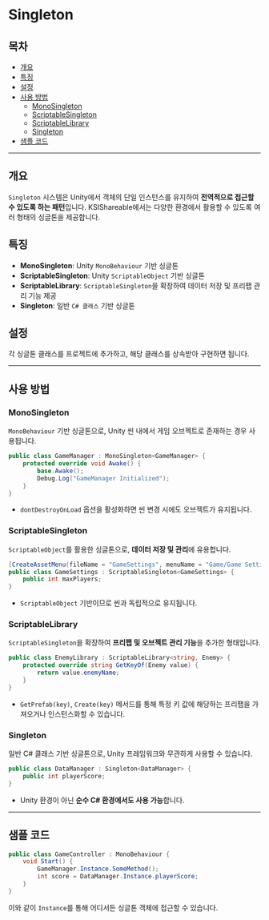 # Singleton

## 목차
- [개요](#개요)
- [특징](#특징)
- [설정](#설정)
- [사용 방법](#사용-방법)
  - [MonoSingleton](#monosingleton)
  - [ScriptableSingleton](#scriptablesingleton)
  - [ScriptableLibrary](#scriptablelibrary)
  - [Singleton](#singleton)
- [샘플 코드](#샘플-코드)

---

## 개요
`Singleton` 시스템은 Unity에서 객체의 단일 인스턴스를 유지하여 **전역적으로 접근할 수 있도록 하는 패턴**입니다.
KSIShareable에서는 다양한 환경에서 활용할 수 있도록 여러 형태의 싱글톤을 제공합니다.

## 특징
- **MonoSingleton**: Unity `MonoBehaviour` 기반 싱글톤
- **ScriptableSingleton**: Unity `ScriptableObject` 기반 싱글톤
- **ScriptableLibrary**: `ScriptableSingleton`을 확장하여 데이터 저장 및 프리팹 관리 기능 제공
- **Singleton**: 일반 `C# 클래스` 기반 싱글톤

## 설정

각 싱글톤 클래스를 프로젝트에 추가하고, 해당 클래스를 상속받아 구현하면 됩니다.

---

## 사용 방법

### **MonoSingleton**
`MonoBehaviour` 기반 싱글톤으로, Unity 씬 내에서 게임 오브젝트로 존재하는 경우 사용됩니다.
```csharp
public class GameManager : MonoSingleton<GameManager> {
    protected override void Awake() {
        base.Awake();
        Debug.Log("GameManager Initialized");
    }
}
```
- `dontDestroyOnLoad` 옵션을 활성화하면 씬 변경 시에도 오브젝트가 유지됩니다.

### **ScriptableSingleton**
`ScriptableObject`를 활용한 싱글톤으로, **데이터 저장 및 관리**에 유용합니다.
```csharp
[CreateAssetMenu(fileName = "GameSettings", menuName = "Game/Game Settings")]
public class GameSettings : ScriptableSingleton<GameSettings> {
    public int maxPlayers;
}
```
- `ScriptableObject` 기반이므로 씬과 독립적으로 유지됩니다.

### **ScriptableLibrary**
`ScriptableSingleton`을 확장하여 **프리팹 및 오브젝트 관리 기능**을 추가한 형태입니다.
```csharp
public class EnemyLibrary : ScriptableLibrary<string, Enemy> {
    protected override string GetKeyOf(Enemy value) {
        return value.enemyName;
    }
}
```
- `GetPrefab(key)`, `Create(key)` 메서드를 통해 특정 키 값에 해당하는 프리팹을 가져오거나 인스턴스화할 수 있습니다.

### **Singleton**
일반 C# 클래스 기반 싱글톤으로, Unity 프레임워크와 무관하게 사용할 수 있습니다.
```csharp
public class DataManager : Singleton<DataManager> {
    public int playerScore;
}
```
- Unity 환경이 아닌 **순수 C# 환경에서도 사용 가능**합니다.

---

## 샘플 코드
```csharp
public class GameController : MonoBehaviour {
    void Start() {
        GameManager.Instance.SomeMethod();
        int score = DataManager.Instance.playerScore;
    }
}
```

이와 같이 `Instance`를 통해 어디서든 싱글톤 객체에 접근할 수 있습니다.

